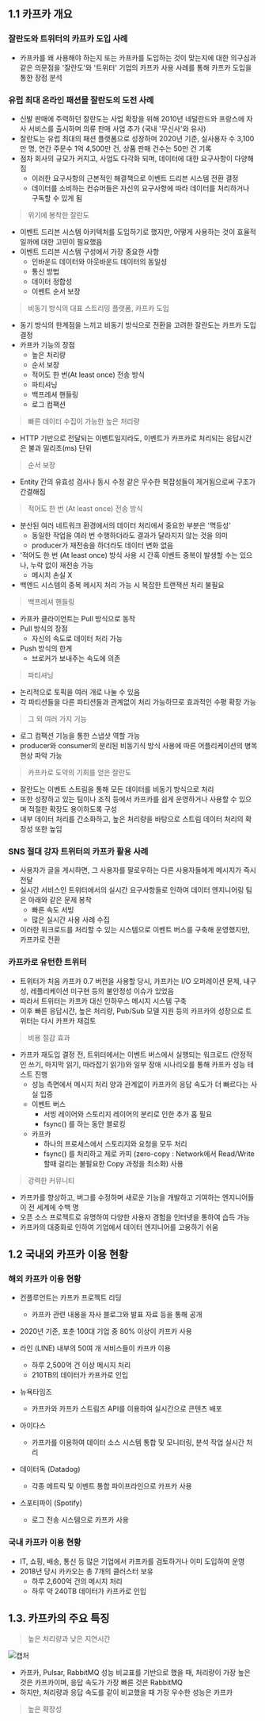 ## 1.1 카프카 개요

### 잘란도와 트위터의 카프카 도입 사례

- 카프카를 왜 사용해야 하는지 또는 카프카를 도입하는 것이 맞는지에 대한 의구심과 같은 의문점을 '잘란도'와 '트위터' 기업의 카프카 사용 사례를 통해 카프카 도입을 통한 장점 분석


### 유럽 최대 온라인 패션몰 잘란도의 도전 사례

- 신발 판매에 주력하던 잘란도는 사업 확장을 위해 2010년 네덜란드와 프랑스에 자사 서비스를 출시하며 의류 판매 사업 추가 (국내 '무신사'와 유사)
- 잘란도는 유럽 최대의 패션 플랫폼으로 성장하며 2020년 기준, 실사용자 수 3,100만 명, 연간 주문수 1억 4,500만 건, 상품 판매 건수는 50만 건 기록
- 점차 회사의 규모가 커지고, 사업도 다각화 되며, 데이터에 대한 요구사항이 다양해짐
    - 이러한 요구사항의 근본적인 해결책으로 이벤트 드리븐 시스템 전환 결정
    - 데이터를 소비하는 컨슈머들은 자신의 요구사항에 따라 데이터를 처리하거나 구독할 수 있게 됨

> 위기에 봉착한 잘란도

- 이벤트 드리븐 시스템 아키텍처를 도입하기로 했지만, 어떻게 사용하는 것이 효율적일까에 대한 고민이 필요했음
- 이벤트 드리븐 시스템 구성에서 가장 중요한 사항
    - 인바운드 데이터와 아웃바운드 데이터의 동일성
    - 통신 방법
    - 데이터 정합성
    - 이벤트 순서 보장

> 비동기 방식의 대표 스트리밍 플랫폼, 카프카 도입

- 동기 방식의 한계점을 느끼고 비동기 방식으로 전환을 고려한 잘란도는 카프카 도입 결정
- 카프카 기능의 장점
    - 높은 처리량
    - 순서 보장
    - 적어도 한 번(At least once) 전송 방식
    - 파티셔닝
    - 백프레셔 핸들링
    - 로그 컴팩션

> 빠른 데이터 수집이 가능한 높은 처리량

- HTTP 기반으로 전달되는 이벤트일지라도, 이벤트가 카프카로 처리되는 응답시간은 불과 밀리초(ms) 단위

> 순서 보장

- Entity 간의 유효성 검사나 동시 수정 같은 무수한 복잡성들이 제거됨으로써 구조가 간결해짐

> 적어도 한 번 (At least once) 전송 방식

- 분산된 여러 네트워크 환경에서의 데이터 처리에서 중요한 부분은 '멱등성'
    - 동일한 작업을 여러 번 수행하더라도 결과가 달라지지 않는 것을 의미
    - producer가 재전송을 하더라도 데이터 변화 없음
- '적어도 한 번 (At least once) 방식 사용 시 간혹 이벤트 중복이 발생할 수는 있으나, 누락 없이 재전송 가능
    - 메시지 손실 X
- 백엔드 시스템의 중복 메시지 처리 가능 시 복잡한 트랜잭션 처리 불필요

> 백프레셔 핸들링

- 카프카 클라이언트는 Pull 방식으로 동작
- Pull 방식의 장점
    - 자신의 속도로 데이터 처리 가능
- Push 방식의 한계
    - 브로커가 보내주는 속도에 의존

> 파티셔닝

- 논리적으로 토픽을 여러 개로 나눌 수 있음
- 각 파티션들을 다른 파티션들과 관계없이 처리 가능하므로 효과적인 수평 확장 가능

> 그 외 여러 가지 기능

- 로그 컴팩션 기능을 통한 스냅샷 역할 가능
- producer와 consumer의 분리된 비동기식 방식 사용에 따른 어플리케이션의 병목 현상 파악 가능

> 카프카로 도약의 기회를 얻은 잘란도

- 잘란도는 이벤트 스트림을 통해 모든 데이터를 비동기 방식으로 처리
- 또한 성장하고 있는 팀이나 조직 등에서 카프카를 쉽게 운영하거나 사용할 수 있으며 적절한 확장도 용이하도록 구성
- 내부 데이터 처리를 간소화하고, 높은 처리량을 바탕으로 스트림 데이터 처리의 확장성 또한 높임

### SNS 절대 강자 트위터의 카프카 활용 사례

- 사용자가 글을 게시하면, 그 사용자를 팔로우하는 다른 사용자들에게 메시지가 즉시 전달
- 실시간 서비스인 트위터에서의 실시간 요구사항들로 인하여 데이터 엔지니어링 팀은 아래와 같은 문제 봉착
    - 빠른 속도 서빙
    - 많은 실시간 사용 사례 수집
- 이러한 워크로드를 처리할 수 있는 시스템으로 이벤트 버스를 구축해 운영했지만, 카프카로 전환

### 카프카로 유턴한 트위터

- 트위터가 처음 카프카 0.7 버전을 사용할 당시, 카프카는 I/O 오퍼레이션 문제, 내구성, 레플리케이션 미구현 등의 불안정성 이슈가 있었음
- 따라서 트위터는 카프카 대신 인하우스 메시지 시스템 구축
- 이후 빠른 응답시간, 높은 처리량, Pub/Sub 모델 지원 등의 카프카의 성장으로 트위터는 다시 카프카 재검토

> 비용 절감 효과

- 카프카 재도입 결정 전, 트위터에서는 이벤트 버스에서 실행되는 워크로드 (안정적인 쓰기, 마지막 읽기, 따라잡기 읽기)와 일부 장애 시나리오를 통해 카프카 성능 테스트 진행
  - 성능 측면에서 메시지 처리 양과 관계없이 카프카의 응답 속도가 더 빠르다는 사실 입증
  - 이벤트 버스 
    - 서빙 레이어와 스토리지 레이어의 분리로 인한 추가 홉 필요
    - fsync() 를 하는 동안 블로킹
  - 카프카
    - 하나의 프로세스에서 스토리지와 요청을 모두 처리
    - fsync() 를 처리하고 제로 카피 (zero-copy : Network에서 Read/Write 할때 걸리는 불필요한 Copy 과정을 최소화) 사용

> 강력한 커뮤니티

- 카프카를 향상하고, 버그를 수정하며 새로운 기능을 개발하고 기여하는 엔지니어들이 전 세계에 수백 명
- 오픈 소스 프로젝트로 유명하여 다양한 사용자 경험을 인터넷을 통하여 습득 가능
- 카프카의 대중화로 인하여 기업에서 데이터 엔지니어를 고용하기 쉬움

## 1.2 국내외 카프카 이용 현황

### 해외 카프카 이용 현황

- 컨플루언트는 카프카 프로젝트 리딩
  - 카프카 관련 내용을 자사 블로그와 발표 자료 등을 통해 공개
- 2020년 기준, 포춘 100대 기업 중 80% 이상이 카프카 사용

- 라인 (LINE) 내부의 50여 개 서비스들이 카프카 이용 
  - 하루 2,500억 건 이상 메시지 처리
  - 210TB의 데이터가 카프카로 인입
- 뉴욕타임즈 
  - 카프카와 카프카 스트림즈 API를 이용하여 실시간으로 콘텐츠 배포
- 아이다스
  - 카프카를 이용하여 데이터 소스 시스템 통합 및 모니터링, 분석 작업 실시간 처리
- 데이터독 (Datadog)
  - 각종 메트릭 및 이벤트 통합 파이프라인으로 카프카 사용
- 스포티파이 (Spotify)
  - 로그 전송 시스템으로 카프카 사용

### 국내 카프카 이용 현황

- IT, 쇼핑, 배송, 통신 등 많은 기업에서 카프카를 검토하거나 이미 도입하여 운영
- 2018년 당시 카카오는 총 7개의 클러스터 보유
  - 하루 2,600억 건의 메시지 처리 
  - 하루 약 240TB 데이터가 카프카로 인입

## 1.3. 카프카의 주요 특징

> 높은 처리량과 낮은 지연시간

![캡처](https://cdn.confluent.io/wp-content/uploads/throughput-and-latency-quantiles.png)
- 카프카, Pulsar, RabbitMQ 성능 비교표를 기반으로 했을 때, 처리량이 가장 높은 것은 카프카이며, 응답 속도가 가장 빠른 것은 RabbitMQ
- 하지만, 처리량과 응답 속도를 같이 비교했을 때 가장 우수한 성능은 카프카

> 높은 확장성 
